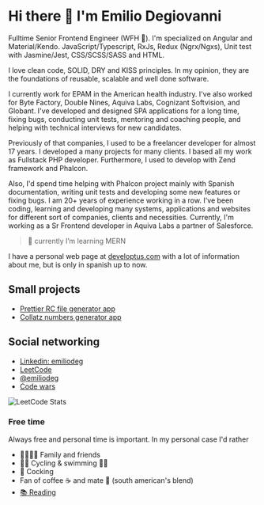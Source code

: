 # Hi there 👋 I'm Emilio Degiovanni

Fulltime Senior Frontend Engineer (WFH 🛜). I'm specialized on Angular and Material/Kendo. JavaScript/Typescript, RxJs, Redux (Ngrx/Ngxs), Unit test with Jasmine/Jest, CSS/SCSS/SASS and HTML.

I love clean code, SOLID, DRY and KISS principles. In my opinion, they are the foundations of reusable, scalable and well done software.

I currently work for EPAM in the American health industry. I've also worked for Byte Factory, Double Nines, Aquiva Labs, Cognizant Softvision, and Globant. I've developed and designed SPA applications for a long time, fixing bugs, conducting unit tests, mentoring and coaching people, and helping with technical interviews for new candidates.

Previously of that companies, I used to be a freelancer developer for almost 17 years. I developed a many projects for many clients. I based all my work as Fullstack PHP developer. Furthermore, I used to develop with Zend framework and Phalcon.

Also, I'd spend time helping with Phalcon project mainly with Spanish documentation, writing unit tests and developing some new features or fixing bugs.
I am 20+ years of experience working in a row. I've been coding, learning and developing many systems, applications and websites for different sort of companies, clients and necessities. Currently, I'm working as a Sr Frontend developer in Aquiva Labs a partner of Salesforce.

> 🌱 currently I’m learning MERN

I have a personal web page at [developtus.com](https://developtus.com) with a lot of information about me, but is only in spanish up to now.

## Small projects

- [Prettier RC file generator app](https://emiliodeg.github.io/prettierrc)
- [Collatz numbers generator app](https://emiliodeg.github.io/collatz-app)

## Social networking

- [Linkedin: emiliodeg](https://linkedin.com/in/emiliodeg)
- [LeetCode](https://leetcode.com/u/emiliodeg/) 
- [@emiliodeg](https://twitter.com/@emiliodeg)
- [Code wars](https://www.codewars.com/users/emiliodeg)

![LeetCode Stats](https://leetcode.card.workers.dev/emiliodeg?theme=auto&font=&extension=activity)

### Free time

Always free and personal time is important. In my personal case I'd rather

- 👨‍👨‍👧‍👧 Family and friends
- 🚵‍♂️ Cycling & swimming 🏊‍♀️
- 🍝 Cocking
- Fan of coffee ☕ and mate 🧉 (south american's blend)
- [📚 Reading](https://www.goodreads.com/user/show/23667895-degiovanni-emilio)

